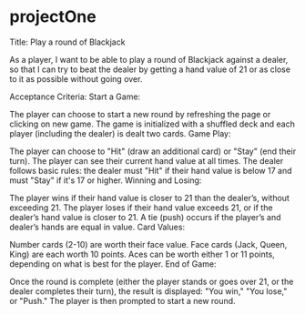 # projectOne
Title: Play a round of Blackjack

As a player,
I want to be able to play a round of Blackjack against a dealer,
so that I can try to beat the dealer by getting a hand value of 21 or as close to it as possible without going over.

Acceptance Criteria:
Start a Game:

The player can choose to start a new round by refreshing the page or clicking on new game.
The game is initialized with a shuffled deck and each player (including the dealer) is dealt two cards.
Game Play:

The player can choose to "Hit" (draw an additional card) or "Stay" (end their turn).
The player can see their current hand value at all times.
The dealer follows basic rules: the dealer must "Hit" if their hand value is below 17 and must "Stay" if it's 17 or higher.
Winning and Losing:

The player wins if their hand value is closer to 21 than the dealer’s, without exceeding 21.
The player loses if their hand value exceeds 21, or if the dealer’s hand value is closer to 21.
A tie (push) occurs if the player’s and dealer’s hands are equal in value.
Card Values:

Number cards (2-10) are worth their face value.
Face cards (Jack, Queen, King) are each worth 10 points.
Aces can be worth either 1 or 11 points, depending on what is best for the player.
End of Game:

Once the round is complete (either the player stands or goes over 21, or the dealer completes their turn), the result is displayed: "You win," "You lose," or "Push."
The player is then prompted to start a new round.